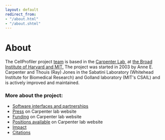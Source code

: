 ```yaml
---
layout: default
redirect_from:
- "/about.html"
- "/about.shtml"
---
```


About
=====

The CellProfiler project [team](https://personal.broadinstitute.org/anne/people.html) is based in the [Carpenter Lab ](https://personal.broadinstitute.org/anne/) at [the Broad Institute of Harvard and MIT.](http://www.broadinstitute.org/) The project was started in 2003 by Anne E. Carpenter and Thouis (Ray) Jones in the Sabatini Laboratory (Whitehead Institute for Biomedical Research) and Golland laboratory (MIT's CSAIL) and is actively improved and maintained.

### More about the project:

-   [Software interfaces and partnerships](/interfaces/)
-   [Press](https://personal.broadinstitute.org/anne/press.html) on Carpenter lab website
-   [Funding](https://personal.broadinstitute.org/anne/funding.html) on Carpenter lab website
-   [Positions available](https://personal.broadinstitute.org/anne/positions.html) on Carpenter lab website
-   [Impact](/impact/)
-   [Citations](/citations/)

<div class="bottom-margin"></div>
